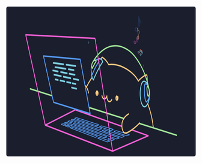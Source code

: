 
<p align="center">
  <kbd>
    <img width="600" style="border-radius: 5px" height="400" alt="Demonstração do Projeto" src="cat.png">
  </kbd>
</p>
